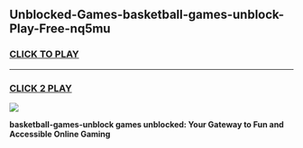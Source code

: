 
## Unblocked-Games-basketball-games-unblock-Play-Free-nq5mu
<h3>
<a href="https://premium76.site?title=basketball-games-unblock&ref=09A">CLICK TO PLAY</a></h3>
<hr>

<h3>
<a href="https://premium76.site?title=basketball-games-unblock&ref=09A">CLICK 2 PLAY</a>
  
</h3>

<a href="https://premium76.site?title=basketball-games-unblock&ref=09A"><img src="https://clearcache.store/games.png"></a>


**basketball-games-unblock games unblocked: Your Gateway to Fun and Accessible Online Gaming**
